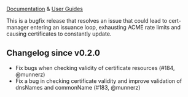 [Documentation](https://github.com/jetstack/cert-manager/tree/master/docs) & [User Guides](https://github.com/jetstack/cert-manager/tree/master/docs/user-guides)

This is a bugfix release that resolves an issue that could lead to cert-manager entering an issuance loop, exhausting ACME rate limits and causing certificates to constantly update.

## Changelog since v0.2.0

* Fix bugs when checking validity of certificate resources (#184, @munnerz)
* Fix a bug in checking certificate validity and improve validation of dnsNames and commonName (#183, @munnerz)
